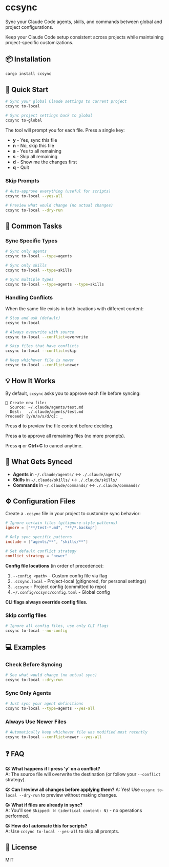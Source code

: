 # ccsync

Sync your Claude Code agents, skills, and commands between global and project configurations.

Keep your Claude Code setup consistent across projects while maintaining project-specific customizations.

## 📦 Installation

```bash
cargo install ccsync
```

## 🚀 Quick Start

```bash
# Sync your global Claude settings to current project
ccsync to-local

# Sync project settings back to global
ccsync to-global
```

The tool will prompt you for each file. Press a single key:
- **y** - Yes, sync this file
- **n** - No, skip this file
- **a** - Yes to all remaining
- **s** - Skip all remaining
- **d** - Show me the changes first
- **q** - Quit

### Skip Prompts

```bash
# Auto-approve everything (useful for scripts)
ccsync to-local --yes-all

# Preview what would change (no actual changes)
ccsync to-local --dry-run
```

## 📝 Common Tasks

### Sync Specific Types

```bash
# Sync only agents
ccsync to-local --type=agents

# Sync only skills
ccsync to-local --type=skills

# Sync multiple types
ccsync to-local --type=agents --type=skills
```

### Handling Conflicts

When the same file exists in both locations with different content:

```bash
# Stop and ask (default)
ccsync to-local

# Always overwrite with source
ccsync to-local --conflict=overwrite

# Skip files that have conflicts
ccsync to-local --conflict=skip

# Keep whichever file is newer
ccsync to-local --conflict=newer
```

## 💡 How It Works

By default, `ccsync` asks you to approve each file before syncing:

```
📄 Create new file:
  Source: ~/.claude/agents/test.md
  Dest:   ./.claude/agents/test.md
Proceed? [y/n/a/s/d/q]: _
```

Press **d** to preview the file content before deciding.

Press **a** to approve all remaining files (no more prompts).

Press **q** or **Ctrl+C** to cancel anytime.

## 📂 What Gets Synced

- **Agents** in `~/.claude/agents/` ↔ `./.claude/agents/`
- **Skills** in `~/.claude/skills/` ↔ `./.claude/skills/`
- **Commands** in `~/.claude/commands/` ↔ `./.claude/commands/`

## ⚙️ Configuration Files

Create a `.ccsync` file in your project to customize sync behavior:

```toml
# Ignore certain files (gitignore-style patterns)
ignore = ["**/test-*.md", "**/*.backup"]

# Only sync specific patterns
include = ["agents/**", "skills/**"]

# Set default conflict strategy
conflict_strategy = "newer"
```

**Config file locations** (in order of precedence):
1. `--config <path>` - Custom config file via flag
2. `.ccsync.local` - Project-local (gitignored, for personal settings)
3. `.ccsync` - Project config (committed to repo)
4. `~/.config/ccsync/config.toml` - Global config

**CLI flags always override config files.**

### Skip config files

```bash
# Ignore all config files, use only CLI flags
ccsync to-local --no-config
```

## 💻 Examples

### Check Before Syncing

```bash
# See what would change (no actual sync)
ccsync to-local --dry-run
```

### Sync Only Agents

```bash
# Just sync your agent definitions
ccsync to-local --type=agents --yes-all
```

### Always Use Newer Files

```bash
# Automatically keep whichever file was modified most recently
ccsync to-local --conflict=newer --yes-all
```

## ❓ FAQ

**Q: What happens if I press 'y' on a conflict?**<br>
A: The source file will overwrite the destination (or follow your `--conflict` strategy).

**Q: Can I review all changes before applying them?**<bre>
A: Yes! Use `ccsync to-local --dry-run` to preview without making changes.

**Q: What if files are already in sync?**<br>
A: You'll see `Skipped: N (identical content: N)` - no operations performed.

**Q: How do I automate this for scripts?**<br>
A: Use `ccsync to-local --yes-all` to skip all prompts.


## 📄 License

MIT
